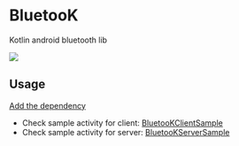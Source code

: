 # BluetooK  
Kotlin android bluetooth lib  
  
[![](https://jitpack.io/v/gabrielpbrollo/BluetooK.svg)](https://jitpack.io/#gabrielpbrollo/BluetooK)  
  
## Usage

[Add the dependency](https://jitpack.io/#gabrielpbrollo/BluetooK)
- Check sample activity for client: [BluetooKClientSample](https://github.com/gabrielpbrollo/BluetooK/blob/master/app/src/main/java/br/com/bluetook/BluetooKClientSample.kt)
- Check sample activity for server: [BluetooKServerSample](https://github.com/gabrielpbrollo/BluetooK/blob/master/app/src/main/java/br/com/bluetook/BluetooKServerSample.kt)
